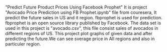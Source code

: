 "Predict Future Product Prices Using Facebook Prophet"
It is project "Avocado Price Prediction using FB Prophet.ipynb" file from couresera, It predict the
future sales in US and it region. fbprophet is used for prediction. 
fbprophet is an open source library published by Facebook.
The data set is used in this project is "avocado.csv", this file consist  sales of avocados in different
 regions of US.
This project plot graphs of given data and after predicting the future.We can see sverage price 
in All regions and also in particuler region.

